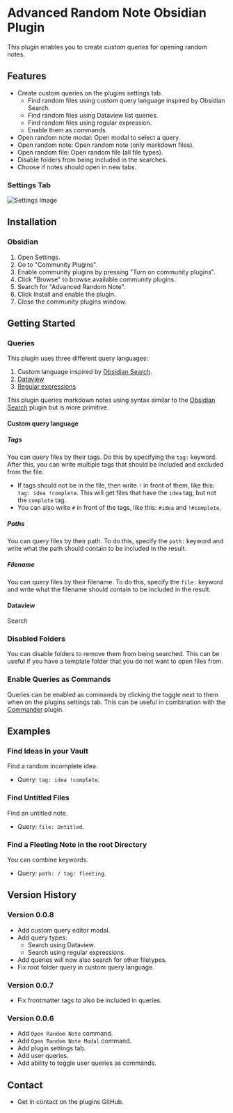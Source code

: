 # Advanced Random Note Obsidian Plugin

This plugin enables you to create custom queries for opening random notes.

## Features

-   Create custom queries on the plugins settings tab.
    -	Find random files using custom query language inspired by Obsidian Search.
    -	Find random files using Dataview list queries.
    -   Find random files using regular expression.
    -   Enable them as commands.
-   Open random note modal: Open modal to select a query.
-   Open random note: Open random note (only markdown files).
-   Open random file: Open random file (all file types).
-   Disable folders from being included in the searches.
-   Choose if notes should open in new tabs.

### Settings Tab

![Settings Image](https://raw.githubusercontent.com/karstenpedersen/obsidian-advanced-random-note/master/settings-screenshot.png)

## Installation

### Obsidian

1.  Open Settings.
2.  Go to "Community Plugins".
3.  Enable community plugins by pressing "Turn on community plugins".
4.  Click "Browse" to browse available community plugins.
5.  Search for "Advanced Random Note".
6.  Click Install and enable the plugin.
7.  Close the community plugins window.

## Getting Started

### Queries

This plugin uses three different query languages:
1. Custom language inspired by [Obsidian Search](https://help.obsidian.md/Plugins/Search).
2. [Dataview](https://github.com/blacksmithgu/obsidian-dataview)
3. [Regular expressions](https://developer.mozilla.org/en-US/docs/Web/JavaScript/Guide/Regular_Expressions)

This plugin queries markdown notes using syntax similar to the [Obsidian Search](https://help.obsidian.md/Plugins/Search) plugin but is more primitive.

#### Custom query language

##### Tags

You can query files by their tags. Do this by specifying the `tag:` keyword. After this, you can write multiple tags that should be included and excluded from the file.

-   If tags should not be in the file, then write `!` in front of them, like this: `tag: idea !complete`. This will get files that have the `idea` tag, but not the `complete` tag.
-   You can also write `#` in front of the tags, like this: `#idea` and `!#complete`,

##### Paths

You can query files by their path. To do this, specify the `path:` keyword and write what the path should contain to be included in the result.

##### Filename

You can query files by their filename. To do this, specify the `file:` keyword and write what the filename should contain to be included in the result.

#### Dataview

Search 

### Disabled Folders

You can disable folders to remove them from being searched. This can be useful if you have a template folder that you do not want to open files from.

### Enable Queries as Commands

Queries can be enabled as commands by clicking the toggle next to them when on the plugins settings tab. This can be useful in combination with the [Commander](https://github.com/phibr0/obsidian-commander) plugin.

## Examples

### Find Ideas in your Vault

Find a random incomplete idea.

-   Query: `tag: idea !complete`.

### Find Untitled Files

Find an untitled note.

-   Query: `file: Untitled`.

### Find a Fleeting Note in the root Directory

You can combine keywords.

-   Query: `path: / tag: fleeting`.

## Version History

### Version 0.0.8

-	Add custom query editor modal.
-	Add query types:
	-	Search using Dataview.
	- 	Search using regular expressions.
-	Add queries will now also search for other filetypes.
-	Fix root folder query in custom query language.

### Version 0.0.7

-	Fix frontmatter tags to also be included in queries.

### Version 0.0.6

-   Add `Open Random Note` command.
-   Add `Open Random Note Modal` command.
-   Add plugin settings tab.
-   Add user queries.
-   Add ability to toggle user queries as commands.

## Contact

-   Get in contact on the plugins GitHub.
